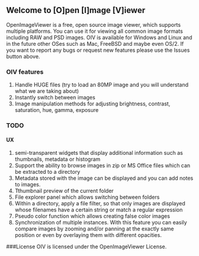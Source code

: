 ## Welcome to [O]pen [I]mage [V]iewer

OpenImageViewer is a free, open source image viewer, which supports multiple platforms. You can use it for viewing all common image formats including RAW and PSD images.
OIV is available for Windows and Linux and in the future other OSes such as Mac, FreeBSD and maybe even OS/2.
If you want to report any bugs or request new features please use the Issues button above.

### OIV features
1. Handle HUGE files (try to load an 80MP image and you will understand what we are taking about)
2. Instantly switch between images
3. Image manipulation methods for adjusting brightness, contrast, saturation, hue, gamma, exposure

### TODO
#### UX
1. semi-transparent widgets that display additional information such as thumbnails, metadata or histogram
2. Support the ability to browse images in zip or MS Office files which can be extracted to a directory
3. Metadata stored with the image can be displayed and you can add notes to images.
4. Tthumbnail preview of the current folder
5. File explorer panel which allows switching between folders
6. Within a directory, apply a file filter, so that only images are displayed whose filenames have a certain string or match a regular expression
7. Pseudo color function which allows creating false color images
8. Synchronization of multiple instances. With this feature you can easily compare images by zooming and/or panning at the exactly same position or even by overlaying them with different opacities.

###License
OIV is licensed under the OpenImageViewer License.
